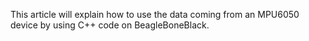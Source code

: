 This article will explain how to use the data coming from an MPU6050 device by using C++ code on BeagleBoneBlack.
